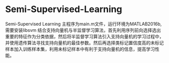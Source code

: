 # Semi-Supervised-Learning
Semi-Supervised Learning
主程序为main.m文件，运行环境为MATLAB2016b,需要安装libsvm
结合支持向量机与半监督学习算法，首先利用序列前向选择选出重要的特征作为分类依据，然后将半监督学习算法引入支持向量机的学习过程中，并使用遗传算法寻找支持向量机的最佳参数。然后再选择类标记置信度高的未标记样本加入训练样本集，利用未标记样本中有利于支持向量机的信息，提高学习性能。
